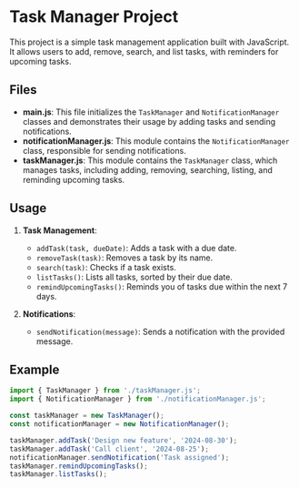# Task Manager Project

This project is a simple task management application built with JavaScript. It allows users to add, remove, search, and list tasks, with reminders for upcoming tasks.

## Files

- **main.js**: This file initializes the `TaskManager` and `NotificationManager` classes and demonstrates their usage by adding tasks and sending notifications.
- **notificationManager.js**: This module contains the `NotificationManager` class, responsible for sending notifications.
- **taskManager.js**: This module contains the `TaskManager` class, which manages tasks, including adding, removing, searching, listing, and reminding upcoming tasks.

## Usage

1. **Task Management**:
   - `addTask(task, dueDate)`: Adds a task with a due date.
   - `removeTask(task)`: Removes a task by its name.
   - `search(task)`: Checks if a task exists.
   - `listTasks()`: Lists all tasks, sorted by their due date.
   - `remindUpcomingTasks()`: Reminds you of tasks due within the next 7 days.

2. **Notifications**:
   - `sendNotification(message)`: Sends a notification with the provided message.

## Example

```javascript
import { TaskManager } from './taskManager.js';
import { NotificationManager } from './notificationManager.js';

const taskManager = new TaskManager();
const notificationManager = new NotificationManager();

taskManager.addTask('Design new feature', '2024-08-30');
taskManager.addTask('Call client', '2024-08-25');
notificationManager.sendNotification('Task assigned');
taskManager.remindUpcomingTasks();
taskManager.listTasks();
